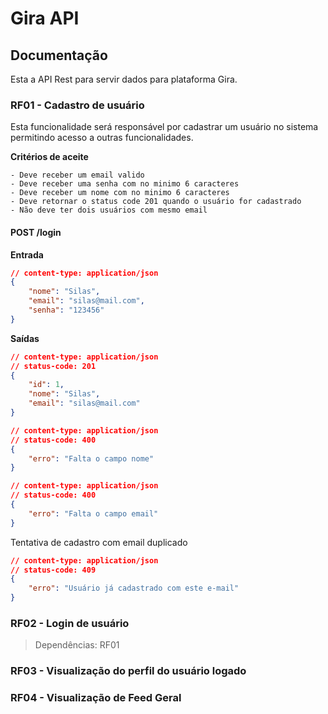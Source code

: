 # Gira API

## Documentação

Esta a API Rest para servir dados para plataforma Gira.

### RF01 - Cadastro de usuário

Esta funcionalidade será responsável por cadastrar um usuário no sistema permitindo acesso a outras funcionalidades.

**Critérios de aceite**
```
- Deve receber um email valido
- Deve receber uma senha com no minimo 6 caracteres
- Deve receber um nome com no minimo 6 caracteres
- Deve retornar o status code 201 quando o usuário for cadastrado
- Não deve ter dois usuários com mesmo email
```

#### POST /login

**Entrada**

```json
// content-type: application/json
{
    "nome": "Silas",
    "email": "silas@mail.com",
    "senha": "123456"
}
```

**Saídas**

```json
// content-type: application/json
// status-code: 201
{
    "id": 1,
    "nome": "Silas",
    "email": "silas@mail.com"
}
```

```json
// content-type: application/json
// status-code: 400
{
    "erro": "Falta o campo nome"
}
```

```json
// content-type: application/json
// status-code: 400
{
    "erro": "Falta o campo email"
}
```

Tentativa de cadastro com email duplicado
```json
// content-type: application/json
// status-code: 409
{
    "erro": "Usuário já cadastrado com este e-mail"
}
```




### RF02 - Login de usuário

> Dependências: RF01


### RF03 - Visualização do perfil do usuário logado

### RF04 - Visualização de Feed Geral
